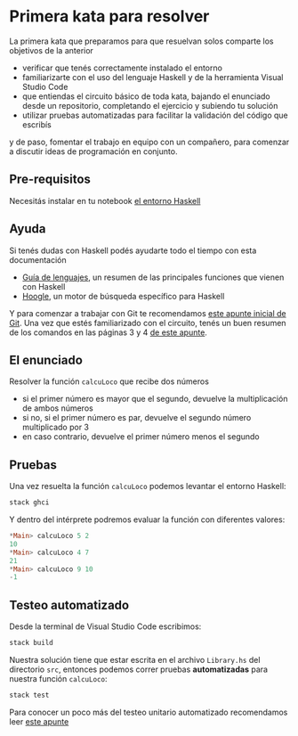 # Primera kata para resolver

La primera kata que preparamos para que resuelvan solos comparte los objetivos de la anterior

- verificar que tenés correctamente instalado el entorno
- familiarizarte con el uso del lenguaje Haskell y de la herramienta Visual Studio Code
- que entiendas el circuito básico de toda kata, bajando el enunciado desde un repositorio, completando el ejercicio y subiendo tu solución
- utilizar pruebas automatizadas para facilitar la validación del código que escribís

y de paso, fomentar el trabajo en equipo con un compañero, para comenzar a discutir ideas de programación en conjunto.

## Pre-requisitos

Necesitás instalar en tu notebook [el entorno Haskell](https://github.com/pdep-utn/enunciados-miercoles-noche/blob/master/pages/entorno-haskell.md)

## Ayuda

Si tenés dudas con Haskell podés ayudarte todo el tiempo con esta documentación

- [Guía de lenguajes](https://docs.google.com/document/d/1oJ-tyQJoBtJh0kFcsV9wSUpgpopjGtoyhJdPUdjFIJQ/edit?usp=sharing), un resumen de las principales funciones que vienen con Haskell
- [Hoogle](https://www.haskell.org/hoogle/), un motor de búsqueda específico para Haskell

Y para comenzar a trabajar con Git te recomendamos [este apunte inicial de Git](https://docs.google.com/document/d/1ozqfYCwt-37stynmgAd5wJlNOFKWYQeIZoeqXpAEs0I/edit). Una vez que estés familiarizado con el circuito, tenés un buen resumen de los comandos en las páginas 3 y 4 [de este apunte](https://docs.google.com/document/d/147cqUY86wWVoJ86Ce0NoX1R78CwoCOGZtF7RugUvzFg/edit#).

## El enunciado

Resolver la función `calcuLoco` que recibe dos números

- si el primer número es mayor que el segundo, devuelve la multiplicación de ambos números
- si no, si el primer número es par, devuelve el segundo número multiplicado por 3
- en caso contrario, devuelve el primer número menos el segundo

## Pruebas

Una vez resuelta la función `calcuLoco` podemos levantar el entorno Haskell:

```bash
stack ghci
```

Y dentro del intérprete podremos evaluar la función con diferentes valores:

```hs
*Main> calcuLoco 5 2
10
*Main> calcuLoco 4 7
21
*Main> calcuLoco 9 10
-1
```

## Testeo automatizado

Desde la terminal de Visual Studio Code escribimos:

```bash
stack build
```

Nuestra solución tiene que estar escrita en el archivo `Library.hs` del directorio `src`, entonces podemos correr pruebas **automatizadas** para nuestra función `calcuLoco`:

```bash
stack test
```

Para conocer un poco más del testeo unitario automatizado recomendamos leer [este apunte](https://docs.google.com/document/d/17EPSZSw7oY_Rv2VjEX2kMZDFklMOcDVVxyve9HSG0mE/edit#)

